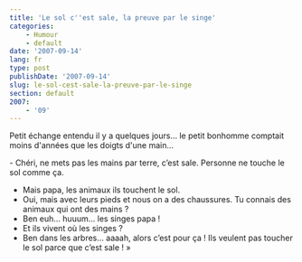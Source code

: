 ```yaml
---
title: 'Le sol c''est sale, la preuve par le singe'
categories:
    - Humour
    - default
date: '2007-09-14'
lang: fr
type: post
publishDate: '2007-09-14'
slug: le-sol-cest-sale-la-preuve-par-le-singe
section: default
2007:
    - '09'
---
```


Petit échange entendu il y a quelques jours… le petit bonhomme comptait moins d'années que les doigts d'une main…

<!--more-->- Chéri, ne mets pas les mains par terre, c’est sale. Personne ne touche le sol comme ça.
- Mais papa, les animaux ils touchent le sol.
- Oui, mais avec leurs pieds et nous on a des chaussures. Tu connais des animaux qui ont des mains&nbsp;?
- Ben euh… huuum… les singes papa&nbsp;!
- Et ils vivent où les singes&nbsp;?
- Ben dans les arbres… aaaah, alors c’est pour ça&nbsp;! Ils veulent pas toucher le sol parce que c’est sale&nbsp;!&nbsp;»